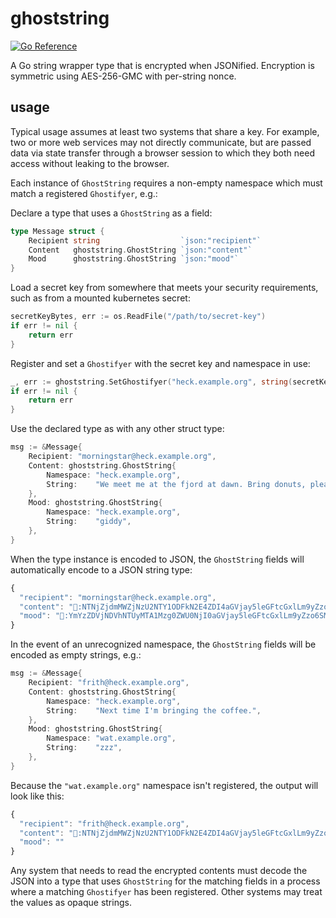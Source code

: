 # ghoststring

[![Go Reference](https://pkg.go.dev/badge/github.com/rstudio/ghoststring.svg)](https://pkg.go.dev/github.com/rstudio/ghoststring)

A Go string wrapper type that is encrypted when JSONified. Encryption is symmetric using
AES-256-GMC with per-string nonce.

## usage

Typical usage assumes at least two systems that share a key. For example, two or more web
services may not directly communicate, but are passed data via state transfer through a
browser session to which they both need access without leaking to the browser.

Each instance of `GhostString` requires a non-empty namespace which must match a
registered `Ghostifyer`, e.g.:

Declare a type that uses a `GhostString` as a field:

```go
type Message struct {
	Recipient string                  `json:"recipient"`
	Content   ghoststring.GhostString `json:"content"`
	Mood      ghoststring.GhostString `json:"mood"`
}
```

Load a secret key from somewhere that meets your security requirements, such as from a
mounted kubernetes secret:

```go
secretKeyBytes, err := os.ReadFile("/path/to/secret-key")
if err != nil {
	return err
}
```

Register and set a `Ghostifyer` with the secret key and namespace in use:

```go
_, err := ghoststring.SetGhostifyer("heck.example.org", string(secretKeyBytes))
if err != nil {
	return err
}
```

Use the declared type as with any other struct type:

```go
msg := &Message{
	Recipient: "morningstar@heck.example.org",
	Content: ghoststring.GhostString{
		Namespace: "heck.example.org",
		String:    "We meet me at the fjord at dawn. Bring donuts, please.",
	},
	Mood: ghoststring.GhostString{
		Namespace: "heck.example.org",
		String:    "giddy",
	},
}
```

When the type instance is encoded to JSON, the `GhostString` fields will automatically
encode to a JSON string type:

```javascript
{
  "recipient": "morningstar@heck.example.org",
  "content": "👻:NTNjZjdmMWZjNzU2NTY1ODFkN2E4ZDI4aGVjay5leGFtcGxlLm9yZzo60XHqdSEbswpPbKLrDUuBZCrtUQLjmJ1NxHsqHMgBJjrB10O7JC4rwiMZw+wf/BOJGmu9ZCpMjgMpu18/VgDBpLn4n1nBNw==",
  "mood": "👻:YmYzZDVjNDVhNTUyMTA1Mzg0ZWU0NjI0aGVjay5leGFtcGxlLm9yZzo6SML6iqmwSoDhX3b2SQXsMLJPMHHS"
}
```

In the event of an unrecognized namespace, the `GhostString` fields will be encoded as
empty strings, e.g.:

```go
msg := &Message{
	Recipient: "frith@heck.example.org",
	Content: ghoststring.GhostString{
		Namespace: "heck.example.org",
		String:    "Next time I'm bringing the coffee.",
	},
	Mood: ghoststring.GhostString{
		Namespace: "wat.example.org",
		String:    "zzz",
	},
}
```

Because the `"wat.example.org"` namespace isn't registered, the output will look like
this:

```javascript
{
  "recipient": "frith@heck.example.org",
  "content": "👻:NTNjZjdmMWZjNzU2NTY1ODFkN2E4ZDI4aGVjay5leGFtcGxlLm9yZzo60XHqdSEbswpPbKLrDUuBZCrtUQLjmJ1NxHsqHMgBJjrB10O7JC4rwiMZw+wf/BOJGmu9ZCpMjgMpu18/VgDBpLn4n1nBNw==",
  "mood": ""
}
```

Any system that needs to read the encrypted contents must decode the JSON into a type that
uses `GhostString` for the matching fields in a process where a matching `Ghostifyer` has
been registered. Other systems may treat the values as opaque strings.

